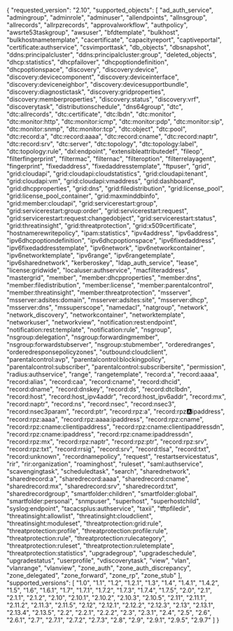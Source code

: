 {
    "requested_version": "2.10",
    "supported_objects": [
        "ad_auth_service",
        "admingroup",
        "adminrole",
        "adminuser",
        "allendpoints",
        "allnsgroup",
        "allrecords",
        "allrpzrecords",
        "approvalworkflow",
        "authpolicy",
        "awsrte53taskgroup",
        "awsuser",
        "bfdtemplate",
        "bulkhost",
        "bulkhostnametemplate",
        "cacertificate",
        "capacityreport",
        "captiveportal",
        "certificate:authservice",
        "csvimporttask",
        "db_objects",
        "dbsnapshot",
        "ddns:principalcluster",
        "ddns:principalcluster:group",
        "deleted_objects",
        "dhcp:statistics",
        "dhcpfailover",
        "dhcpoptiondefinition",
        "dhcpoptionspace",
        "discovery",
        "discovery:device",
        "discovery:devicecomponent",
        "discovery:deviceinterface",
        "discovery:deviceneighbor",
        "discovery:devicesupportbundle",
        "discovery:diagnostictask",
        "discovery:gridproperties",
        "discovery:memberproperties",
        "discovery:status",
        "discovery:vrf",
        "discoverytask",
        "distributionschedule",
        "dns64group",
        "dtc",
        "dtc:allrecords",
        "dtc:certificate",
        "dtc:lbdn",
        "dtc:monitor",
        "dtc:monitor:http",
        "dtc:monitor:icmp",
        "dtc:monitor:pdp",
        "dtc:monitor:sip",
        "dtc:monitor:snmp",
        "dtc:monitor:tcp",
        "dtc:object",
        "dtc:pool",
        "dtc:record:a",
        "dtc:record:aaaa",
        "dtc:record:cname",
        "dtc:record:naptr",
        "dtc:record:srv",
        "dtc:server",
        "dtc:topology",
        "dtc:topology:label",
        "dtc:topology:rule",
        "dxl:endpoint",
        "extensibleattributedef",
        "fileop",
        "filterfingerprint",
        "filtermac",
        "filternac",
        "filteroption",
        "filterrelayagent",
        "fingerprint",
        "fixedaddress",
        "fixedaddresstemplate",
        "ftpuser",
        "grid",
        "grid:cloudapi",
        "grid:cloudapi:cloudstatistics",
        "grid:cloudapi:tenant",
        "grid:cloudapi:vm",
        "grid:cloudapi:vmaddress",
        "grid:dashboard",
        "grid:dhcpproperties",
        "grid:dns",
        "grid:filedistribution",
        "grid:license_pool",
        "grid:license_pool_container",
        "grid:maxminddbinfo",
        "grid:member:cloudapi",
        "grid:servicerestart:group",
        "grid:servicerestart:group:order",
        "grid:servicerestart:request",
        "grid:servicerestart:request:changedobject",
        "grid:servicerestart:status",
        "grid:threatinsight",
        "grid:threatprotection",
        "grid:x509certificate",
        "hostnamerewritepolicy",
        "ipam:statistics",
        "ipv4address",
        "ipv6address",
        "ipv6dhcpoptiondefinition",
        "ipv6dhcpoptionspace",
        "ipv6fixedaddress",
        "ipv6fixedaddresstemplate",
        "ipv6network",
        "ipv6networkcontainer",
        "ipv6networktemplate",
        "ipv6range",
        "ipv6rangetemplate",
        "ipv6sharednetwork",
        "kerberoskey",
        "ldap_auth_service",
        "lease",
        "license:gridwide",
        "localuser:authservice",
        "macfilteraddress",
        "mastergrid",
        "member",
        "member:dhcpproperties",
        "member:dns",
        "member:filedistribution",
        "member:license",
        "member:parentalcontrol",
        "member:threatinsight",
        "member:threatprotection",
        "msserver",
        "msserver:adsites:domain",
        "msserver:adsites:site",
        "msserver:dhcp",
        "msserver:dns",
        "mssuperscope",
        "namedacl",
        "natgroup",
        "network",
        "network_discovery",
        "networkcontainer",
        "networktemplate",
        "networkuser",
        "networkview",
        "notification:rest:endpoint",
        "notification:rest:template",
        "notification:rule",
        "nsgroup",
        "nsgroup:delegation",
        "nsgroup:forwardingmember",
        "nsgroup:forwardstubserver",
        "nsgroup:stubmember",
        "orderedranges",
        "orderedresponsepolicyzones",
        "outbound:cloudclient",
        "parentalcontrol:avp",
        "parentalcontrol:blockingpolicy",
        "parentalcontrol:subscriber",
        "parentalcontrol:subscribersite",
        "permission",
        "radius:authservice",
        "range",
        "rangetemplate",
        "record:a",
        "record:aaaa",
        "record:alias",
        "record:caa",
        "record:cname",
        "record:dhcid",
        "record:dname",
        "record:dnskey",
        "record:ds",
        "record:dtclbdn",
        "record:host",
        "record:host_ipv4addr",
        "record:host_ipv6addr",
        "record:mx",
        "record:naptr",
        "record:ns",
        "record:nsec",
        "record:nsec3",
        "record:nsec3param",
        "record:ptr",
        "record:rpz:a",
        "record:rpz:a:ipaddress",
        "record:rpz:aaaa",
        "record:rpz:aaaa:ipaddress",
        "record:rpz:cname",
        "record:rpz:cname:clientipaddress",
        "record:rpz:cname:clientipaddressdn",
        "record:rpz:cname:ipaddress",
        "record:rpz:cname:ipaddressdn",
        "record:rpz:mx",
        "record:rpz:naptr",
        "record:rpz:ptr",
        "record:rpz:srv",
        "record:rpz:txt",
        "record:rrsig",
        "record:srv",
        "record:tlsa",
        "record:txt",
        "record:unknown",
        "recordnamepolicy",
        "request",
        "restartservicestatus",
        "rir",
        "rir:organization",
        "roaminghost",
        "ruleset",
        "saml:authservice",
        "scavengingtask",
        "scheduledtask",
        "search",
        "sharednetwork",
        "sharedrecord:a",
        "sharedrecord:aaaa",
        "sharedrecord:cname",
        "sharedrecord:mx",
        "sharedrecord:srv",
        "sharedrecord:txt",
        "sharedrecordgroup",
        "smartfolder:children",
        "smartfolder:global",
        "smartfolder:personal",
        "snmpuser",
        "superhost",
        "superhostchild",
        "syslog:endpoint",
        "tacacsplus:authservice",
        "taxii",
        "tftpfiledir",
        "threatinsight:allowlist",
        "threatinsight:cloudclient",
        "threatinsight:moduleset",
        "threatprotection:grid:rule",
        "threatprotection:profile",
        "threatprotection:profile:rule",
        "threatprotection:rule",
        "threatprotection:rulecategory",
        "threatprotection:ruleset",
        "threatprotection:ruletemplate",
        "threatprotection:statistics",
        "upgradegroup",
        "upgradeschedule",
        "upgradestatus",
        "userprofile",
        "vdiscoverytask",
        "view",
        "vlan",
        "vlanrange",
        "vlanview",
        "zone_auth",
        "zone_auth_discrepancy",
        "zone_delegated",
        "zone_forward",
        "zone_rp",
        "zone_stub"
    ],
    "supported_versions": [
        "1.0",
        "1.1",
        "1.2",
        "1.2.1",
        "1.3",
        "1.4",
        "1.4.1",
        "1.4.2",
        "1.5",
        "1.6",
        "1.6.1",
        "1.7",
        "1.7.1",
        "1.7.2",
        "1.7.3",
        "1.7.4",
        "1.7.5",
        "2.0",
        "2.1",
        "2.1.1",
        "2.1.2",
        "2.10",
        "2.10.1",
        "2.10.2",
        "2.10.3",
        "2.10.5",
        "2.11",
        "2.11.1",
        "2.11.2",
        "2.11.3",
        "2.11.5",
        "2.12",
        "2.12.1",
        "2.12.2",
        "2.12.3",
        "2.13",
        "2.13.1",
        "2.13.4",
        "2.13.5",
        "2.2",
        "2.2.1",
        "2.2.2",
        "2.3",
        "2.3.1",
        "2.4",
        "2.5",
        "2.6",
        "2.6.1",
        "2.7",
        "2.7.1",
        "2.7.2",
        "2.7.3",
        "2.8",
        "2.9",
        "2.9.1",
        "2.9.5",
        "2.9.7"
    ]
}